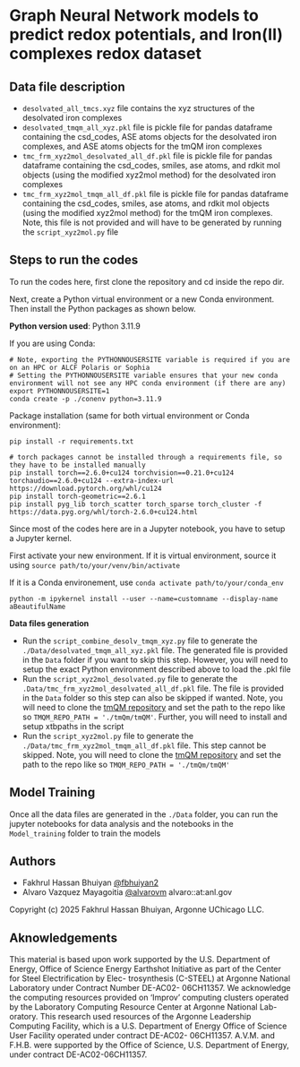 # Graph Neural Network models to predict redox potentials, and Iron(II) complexes redox dataset

## Data file description

- `desolvated_all_tmcs.xyz` file contains the xyz structures of the desolvated iron complexes
- `desolvated_tmqm_all_xyz.pkl` file is pickle file for pandas dataframe containing the csd_codes, ASE atoms objects for the desolvated iron complexes, and ASE atoms objects for the tmQM iron complexes
- `tmc_frm_xyz2mol_desolvated_all_df.pkl` file is pickle file for pandas dataframe containing the csd_codes, smiles, ase atoms, and rdkit mol objects (using the modified xyz2mol method) for the desolvated iron complexes
- `tmc_frm_xyz2mol_tmqm_all_df.pkl` file is pickle file for pandas dataframe containing the csd_codes, smiles, ase atoms, and rdkit mol objects (using the modified xyz2mol method) for the tmQM iron complexes. Note, this file is not provided and will have to be generated by running the `script_xyz2mol.py` file

## Steps to run the codes

To run the codes here, first clone the repository and cd inside the repo dir.

Next, create a Python virtual environment or a new Conda environment. Then install the Python packages as shown below.

**Python version used**: Python 3.11.9 

If you are using Conda:

```
# Note, exporting the PYTHONNOUSERSITE variable is required if you are on an HPC or ALCF Polaris or Sophia
# Setting the PYTHONNOUSERSITE variable ensures that your new conda environment will not see any HPC conda environment (if there are any)
export PYTHONNOUSERSITE=1
conda create -p ./conenv python=3.11.9
```

Package installation (same for both virtual environment or Conda environment):

```
pip install -r requirements.txt

# torch packages cannot be installed through a requirements file, so they have to be installed manually
pip install torch==2.6.0+cu124 torchvision==0.21.0+cu124 torchaudio==2.6.0+cu124 --extra-index-url https://download.pytorch.org/whl/cu124
pip install torch-geometric==2.6.1
pip install pyg_lib torch_scatter torch_sparse torch_cluster -f https://data.pyg.org/whl/torch-2.6.0+cu124.html
```

Since most of the codes here are in a Jupyter notebook, you have to setup a Jupyter kernel. 

First activate your new environment. If it is virtual environment, source it using `source path/to/your/venv/bin/activate`

If it is a Conda environement, use `conda activate path/to/your/conda_env`

```
python -m ipykernel install --user --name=customname --display-name aBeautifulName
```


**Data files generation**

- Run the `script_combine_desolv_tmqm_xyz.py` file to generate the `./Data/desolvated_tmqm_all_xyz.pkl` file. The generated file is provided in the `Data` folder if you want to skip this step. However, you will need to setup the exact Python environment described above to load the .pkl file
- Run the `script_xyz2mol_desolvated.py` file to generate the `.Data/tmc_frm_xyz2mol_desolvated_all_df.pkl` file. The file is provided in the `Data` folder so this step can also be skipped if wanted. Note, you will need to clone the [tmQM repository](https://github.com/uiocompcat/tmQM) and set the path to the repo like so `TMQM_REPO_PATH = './tmQm/tmQM'`. Further, you will need to install and setup xtbpaths in the script
- Run the `script_xyz2mol.py` file to generate the `./Data/tmc_frm_xyz2mol_tmqm_all_df.pkl` file. This step cannot be skipped. Note, you will need to clone the [tmQM repository](https://github.com/uiocompcat/tmQM) and set the path to the repo like so `TMQM_REPO_PATH = './tmQm/tmQM'`

## Model Training

Once all the data files are generated in the `./Data` folder, you can run the jupyter notebooks for data analysis and the notebooks in the `Model_training` folder to train the models

## Authors
 - Fakhrul Hassan Bhuiyan [@fbhuiyan2](https://github.com/fbhuiyan2)
 - Alvaro Vazquez Mayagoitia [@alvarovm](https://github.com/alvarovm) alvaro::at:anl.gov

Copyright (c) 2025 Fakhrul Hassan Bhuiyan, Argonne UChicago LLC.

## Aknowledgements
This material is based upon work supported by the U.S. Department of Energy, Office of
Science Energy Earthshot Initiative as part of the Center for Steel Electrification by Elec-
trosynthesis (C-STEEL) at Argonne National Laboratory under Contract Number DE-AC02-
06CH11357. We acknowledge the computing resources provided on ‘Improv’ computing
clusters operated by the Laboratory Computing Resource Center at Argonne National Lab-
oratory. This research used resources of the Argonne Leadership Computing Facility, which
is a U.S. Department of Energy Office of Science User Facility operated under contract
DE-AC02- 06CH11357. A.V.M. and F.H.B. were supported by the Office of Science, U.S.
Department of Energy, under contract DE-AC02-06CH11357.

